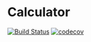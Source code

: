 # Calculator

[![Build Status](https://travis-ci.org/rudeigerc/Calculator.svg?branch=master)](https://travis-ci.org/rudeigerc/Calculator)
[![codecov](https://codecov.io/gh/rudeigerc/Calculator/branch/master/graph/badge.svg)](https://codecov.io/gh/rudeigerc/Calculator)